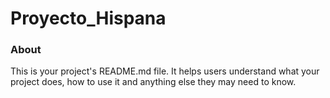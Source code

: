 Proyecto_Hispana
================

### About

This is your project's README.md file. It helps users understand what your
project does, how to use it and anything else they may need to know.